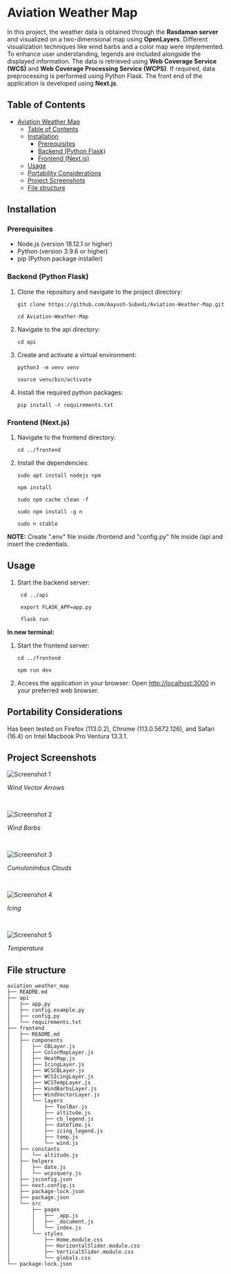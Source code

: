 # Aviation Weather Map
In this project, the weather data is obtained through the **Rasdaman server** and visualized on a two-dimensional map using **OpenLayers**. Different visualization techniques like wind barbs and a color map were implemented. To enhance user understanding, legends are included alongside the displayed information.  The data is retrieved using **Web Coverage Service (WCS)** and **Web Coverage Processing Service (WCPS)**. If required, data preprocessing is performed using Python Flask. The front end of the application is developed using **Next.js**.

## Table of Contents
- [Aviation Weather Map](#aviation-weather-map)
  - [Table of Contents](#table-of-contents)
  - [Installation](#installation)
    - [Prerequisites](#prerequisites)
    - [Backend (Python Flask)](#backend-python-flask)
    - [Frontend (Next.js)](#frontend-nextjs)
  - [Usage](#usage)
  - [Portability Considerations](#portability-considerations)
  - [Project Screenshots](#project-screenshots)
  - [File structure](#file-structure)


## Installation


### Prerequisites
- Node.js (version 18.12.1 or higher)
- Python (version 3.9.6 or higher)
- pip (Python package installer)

### Backend (Python Flask)

1. Clone the repository and navigate to the project directory:
     ```shell
     git clone https://github.com/Aayush-Subedi/Aviation-Weather-Map.git
     ```
     ```shell
     cd Aviation-Weather-Map
     ```

  2. Navigate to the api directory:
      ```shell
      cd api
      ```
  3. Create and activate a virtual environment:
      ```shell
      python3 -m venv venv
      ```
      ```shell
      source venv/bin/activate
      ```
  4. Install the required python packages:
      ```shell
      pip install -r requirements.txt
      ```
  ### Frontend (Next.js)

  1. Navigate to the frontend directory:
      ```shell
      cd ../frontend
      ```
  2. Install the dependencies:
      ```shell
      sudo apt install nodejs npm
      ```
      ```shell
      npm install
      ```
      ```shell
      sudo npm cache clean -f
      ```
      ```shell
      sudo npm install -g n
      ```
      ```shell
      sudo n stable
      ```
  **NOTE:** Create ".env" file inside /frontend and "config.py" file inside /api and insert the credentials.

  ## Usage

  1. Start the backend server:
     ```shell
      cd ../api
     ```
     ```shell
      export FLASK_APP=app.py
     ```
     ```shell 
      flask run
     ```
**In new terminal:**

  1. Start the frontend server:
      ```shell
      cd ../frontend
      ```
      ```shell
      npm run dev
      ```
  2. Access the application in your browser:
  Open  [http://localhost:3000](http://localhost:3000) in your preferred web browser.


## Portability Considerations
Has been tested on Firefox (113.0.2), Chrome (113.0.5672.126), and Safari (16.4) on Intel Macbook Pro Ventura 13.3.1.


## Project Screenshots
![Screenshot 1](screenshots/wind-vector-arrows.png?raw=true)
<!-- *Caption: Wind Vector Arrows* -->
*Wind Vector Arrows*

<br />

![Screenshot 2](screenshots/wind-barbs.png?raw=true)
<!-- *Caption: Wind Barbs* -->
*Wind Barbs*

<br />

![Screenshot 3](screenshots/cb-clouds.png?raw=true)
<!-- *Caption: Cumulonimbus Clouds* -->
*Cumulonimbus Clouds*

<br />

![Screenshot 4](screenshots/icing.png?raw=true)
<!-- *Caption: Icing* -->
*Icing*

<br />

![Screenshot 5](screenshots/temperature.png?raw=true)
<!-- *Caption: Temperature* -->
*Temperature*

## File structure

```
aviation_weather_map
├── README.md
├── api
│   ├── app.py
│   ├── config.example.py
│   ├── config.py
│   └── requirements.txt
├── frontend
│   ├── README.md
│   ├── components
│   │   ├── CBLayer.js
│   │   ├── ColorMapLayer.js
│   │   ├── HeatMap.js
│   │   ├── IcingLayer.js
│   │   ├── WCSCBLayer.js
│   │   ├── WCSIcingLayer.js
│   │   ├── WCSTempLayer.js
│   │   ├── WindBarbsLayer.js
│   │   ├── WindVectorLayer.js
│   │   └── layers
│   │       ├── ToolBar.js
│   │       ├── altitude.js
│   │       ├── cb_legend.js
│   │       ├── dateTime.js
│   │       ├── icing_legend.js
│   │       ├── temp.js
│   │       └── wind.js
│   ├── constants
│   │   └── altitude.js
│   ├── helpers
│   │   ├── date.js
│   │   └── wcpsquery.js
│   ├── jsconfig.json
│   ├── next.config.js
│   ├── package-lock.json
│   ├── package.json
│   └── src
│       ├── pages
│       │   ├── _app.js
│       │   ├── _document.js
│       │   └── index.js
│       └── styles
│           ├── Home.module.css
│           ├── HorizontalSlider.module.css
│           ├── VerticalSlider.module.css
│           └── globals.css
└── package-lock.json
```

